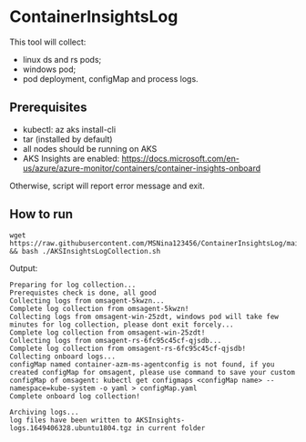 # ContainerInsightsLog

This tool will collect:
* linux ds and rs pods;
* windows pod;
* pod deployment, configMap and process logs.

## Prerequisites
* kubectl: az aks install-cli
* tar (installed by default)
* all nodes should be running on AKS
* AKS Insights are enabled: https://docs.microsoft.com/en-us/azure/azure-monitor/containers/container-insights-onboard

Otherwise, script will report error message and exit.

## How to run
```
wget https://raw.githubusercontent.com/MSNina123456/ContainerInsightsLog/main/AKSInsightsLogCollection.sh && bash ./AKSInsightsLogCollection.sh
```

Output:
```
Preparing for log collection...
Prerequistes check is done, all good
Collecting logs from omsagent-5kwzn...
Complete log collection from omsagent-5kwzn!
Collecting logs from omsagent-win-25zdt, windows pod will take few minutes for log collection, please dont exit forcely...
Complete log collection from omsagent-win-25zdt!
Collecting logs from omsagent-rs-6fc95c45cf-qjsdb...
Complete log collection from omsagent-rs-6fc95c45cf-qjsdb!
Collecting onboard logs...
configMap named container-azm-ms-agentconfig is not found, if you created configMap for omsagent, please use command to save your custom configMap of omsagent: kubectl get configmaps <configMap name> --namespace=kube-system -o yaml > configMap.yaml
Complete onboard log collection!

Archiving logs...
log files have been written to AKSInsights-logs.1649406328.ubuntu1804.tgz in current folder
```
